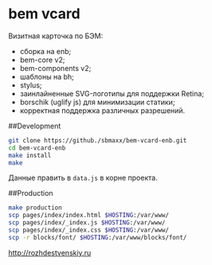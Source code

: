 # bem vcard

Визитная карточка по БЭМ:
* сборка на enb;
* bem-core v2;
* bem-components v2;
* шаблоны на bh;
* stylus;
* заинлайненные SVG-логотипы для поддержки Retina;
* borschik (uglify js) для минимизации статики;
* корректная поддержка различных разрешений.

##Development
```bash
git clone https://github./sbmaxx/bem-vcard-enb.git
cd bem-vcard-enb
make install
make
```
Данные править в `data.js` в корне проекта.

##Production
```bash
make production
scp pages/index/index.html $HOSTING:/var/www/
scp pages/index/_index.js $HOSTING:/var/www/
scp pages/index/_index.css $HOSTING:/var/www/
scp -r blocks/font/ $HOSTING:/var/www/blocks/font/
```

http://rozhdestvenskiy.ru
